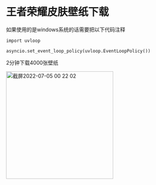 # 王者荣耀皮肤壁纸下载

如果使用的是windows系统的话需要把以下代码注释
```
import uvloop

asyncio.set_event_loop_policy(uvloop.EventLoopPolicy())
```
2分钟下载4000张壁纸
  
<img width="292" alt="截屏2022-07-05 00 22 02" src="https://user-images.githubusercontent.com/55045079/177191729-642d5d80-4d6a-4163-99f8-7ac3f1d6d310.png">
